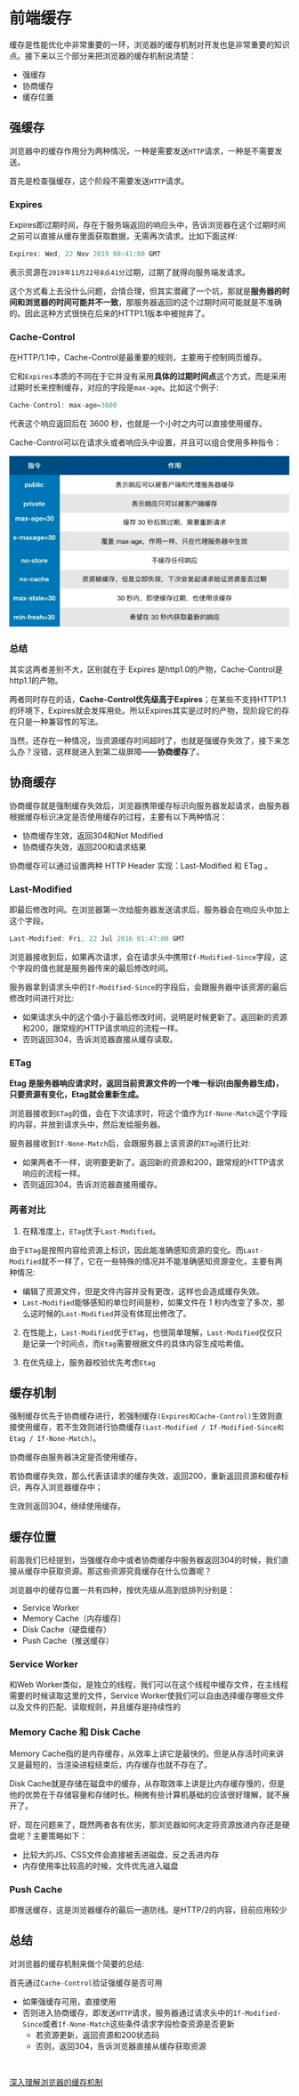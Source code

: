 # 前端缓存

缓存是性能优化中非常重要的一环，浏览器的缓存机制对开发也是非常重要的知识点。接下来以三个部分来把浏览器的缓存机制说清楚：

- 强缓存
- 协商缓存
- 缓存位置

## 强缓存

浏览器中的缓存作用分为两种情况，一种是需要发送`HTTP`请求，一种是不需要发送。

首先是检查强缓存，这个阶段不需要发送`HTTP`请求。

### Expires

Expires即过期时间，存在于服务端返回的响应头中，告诉浏览器在这个过期时间之前可以直接从缓存里面获取数据，无需再次请求。比如下面这样:

```js
Expires: Wed, 22 Nov 2019 08:41:00 GMT
```

表示资源在`2019年11月22号8点41分`过期，过期了就得向服务端发请求。

这个方式看上去没什么问题，合情合理，但其实潜藏了一个坑，那就是**服务器的时间和浏览器的时间可能并不一致**，那服务器返回的这个过期时间可能就是不准确的。因此这种方式很快在后来的HTTP1.1版本中被抛弃了。

### Cache-Control

在HTTP/1.1中，Cache-Control是最重要的规则，主要用于控制网页缓存。

它和`Expires`本质的不同在于它并没有采用**具体的过期时间点**这个方式，而是采用过期时长来控制缓存，对应的字段是`max-age`。比如这个例子:

```js
Cache-Control: max-age=3600
```

代表这个响应返回后在 3600 秒，也就是一个小时之内可以直接使用缓存。

Cache-Control可以在请求头或者响应头中设置，并且可以组合使用多种指令：

![](./../img/cache.png)

### 总结

其实这两者差别不大，区别就在于 Expires 是http1.0的产物，Cache-Control是http1.1的产物。

两者同时存在的话，**Cache-Control优先级高于Expires**；在某些不支持HTTP1.1的环境下，Expires就会发挥用处。所以Expires其实是过时的产物，现阶段它的存在只是一种兼容性的写法。

当然，还存在一种情况，当资源缓存时间超时了，也就是强缓存失效了，接下来怎么办？没错，这样就进入到第二级屏障——**协商缓存**了。


## 协商缓存

协商缓存就是强制缓存失效后，浏览器携带缓存标识向服务器发起请求，由服务器根据缓存标识决定是否使用缓存的过程，主要有以下两种情况：

- 协商缓存生效，返回304和Not Modified
- 协商缓存失效，返回200和请求结果

协商缓存可以通过设置两种 HTTP Header 实现：Last-Modified 和 ETag 。

### Last-Modified

即最后修改时间。在浏览器第一次给服务器发送请求后，服务器会在响应头中加上这个字段。

```js
Last-Modified: Fri, 22 Jul 2016 01:47:00 GMT
```

浏览器接收到后，如果再次请求，会在请求头中携带`If-Modified-Since`字段，这个字段的值也就是服务器传来的最后修改时间。

服务器拿到请求头中的`If-Modified-Since`的字段后，会跟服务器中该资源的最后修改时间进行对比:

- 如果请求头中的这个值小于最后修改时间，说明是时候更新了。返回新的资源和200，跟常规的HTTP请求响应的流程一样。
- 否则返回304，告诉浏览器直接从缓存读取。


### ETag

**Etag 是服务器响应请求时，返回当前资源文件的一个唯一标识(由服务器生成)，只要资源有变化，Etag就会重新生成。**

浏览器接收到`ETag`的值，会在下次请求时，将这个值作为`If-None-Match`这个字段的内容，并放到请求头中，然后发给服务器。

服务器接收到`If-None-Match`后，会跟服务器上该资源的`ETag`进行比对:

- 如果两者不一样，说明要更新了。返回新的资源和200，跟常规的HTTP请求响应的流程一样。
- 否则返回304，告诉浏览器直接用缓存。

### 两者对比

1. 在精准度上，`ETag`优于`Last-Modified`。

由于`ETag`是按照内容给资源上标识，因此能准确感知资源的变化。而`Last-Modified`就不一样了，它在一些特殊的情况并不能准确感知资源变化，主要有两种情况:

- 编辑了资源文件，但是文件内容并没有更改，这样也会造成缓存失效。
- `Last-Modified`能够感知的单位时间是秒，如果文件在 1 秒内改变了多次，那么这时候的`Last-Modified`并没有体现出修改了。

2. 在性能上，`Last-Modified`优于`ETag`，也很简单理解，`Last-Modified`仅仅只是记录一个时间点，而`Etag`需要根据文件的具体内容生成哈希值。

3. 在优先级上，服务器校验优先考虑`Etag`


## 缓存机制

强制缓存优先于协商缓存进行，若强制缓存`(Expires和Cache-Control)`生效则直接使用缓存，若不生效则进行协商缓存`(Last-Modified / If-Modified-Since和Etag / If-None-Match)`。

协商缓存由服务器决定是否使用缓存，

若协商缓存失效，那么代表该请求的缓存失效，返回200，重新返回资源和缓存标识，再存入浏览器缓存中；

生效则返回304，继续使用缓存。

## 缓存位置

前面我们已经提到，当强缓存命中或者协商缓存中服务器返回304的时候，我们直接从缓存中获取资源。那这些资源究竟缓存在什么位置呢？

浏览器中的缓存位置一共有四种，按优先级从高到低排列分别是：

- Service Worker
- Memory Cache（内存缓存）
- Disk Cache（硬盘缓存）
- Push Cache（推送缓存）

### Service Worker
和Web Worker类似，是独立的线程，我们可以在这个线程中缓存文件，在主线程需要的时候读取这里的文件，Service Worker使我们可以自由选择缓存哪些文件以及文件的匹配、读取规则，并且缓存是持续性的

### Memory Cache 和 Disk Cache

Memory Cache指的是内存缓存，从效率上讲它是最快的。但是从存活时间来讲又是最短的，当渲染进程结束后，内存缓存也就不存在了。

Disk Cache就是存储在磁盘中的缓存，从存取效率上讲是比内存缓存慢的，但是他的优势在于存储容量和存储时长。稍微有些计算机基础的应该很好理解，就不展开了。

好，现在问题来了，既然两者各有优劣，那浏览器如何决定将资源放进内存还是硬盘呢？主要策略如下：

- 比较大的JS、CSS文件会直接被丢进磁盘，反之丢进内存
- 内存使用率比较高的时候，文件优先进入磁盘


### Push Cache

即推送缓存，这是浏览器缓存的最后一道防线。是HTTP/2的内容，目前应用较少



## 总结

对浏览器的缓存机制来做个简要的总结:

首先通过`Cache-Control`验证强缓存是否可用

- 如果强缓存可用，直接使用
- 否则进入协商缓存，即发送`HTTP`请求，服务器通过请求头中的`If-Modified-Since`或者`If-None-Match`这些条件请求字段检查资源是否更新
    - 若资源更新，返回资源和200状态码
    - 否则，返回304，告诉浏览器直接从缓存获取资源


<br>

[深入理解浏览器的缓存机制](https://www.jianshu.com/p/54cc04190252?_blank)